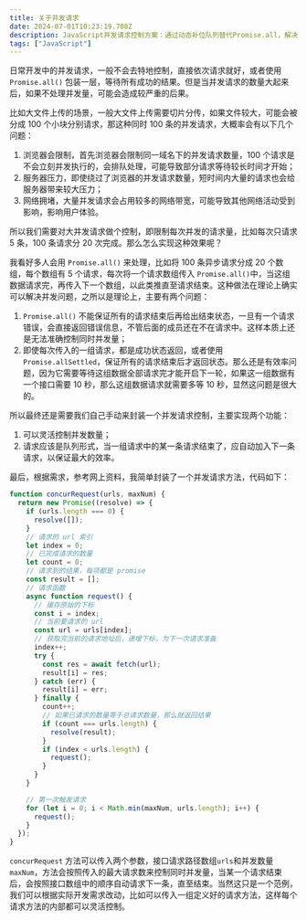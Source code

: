 ```yaml
---
title: 关于并发请求
date: 2024-07-01T10:23:19.708Z
description: JavaScript并发请求控制方案：通过动态补位队列替代Promise.all，解决大流量场景下浏览器限制、服务器压力和网络拥堵问题，实现精准并发管控与错误隔离机制。
tags: ["JavaScript"]
---
```


日常开发中的并发请求，一般不会去特地控制，直接依次请求就好，或者使用 `Promise.all()` 包装一层，等待所有成功的结果。但是当并发请求的数量大起来后，如果不处理并发量，可能会造成较严重的后果。

<!-- more -->

比如大文件上传的场景，一般大文件上传需要切片分传，如果文件较大，可能会被分成 100 个小块分别请求，那这种同时 100 条的并发请求，大概率会有以下几个问题：

1. 浏览器会限制，首先浏览器会限制同一域名下的并发请求数量，100 个请求是不会立刻并发执行的，会排队处理，可能导致部分请求等待较长时间才开始；
2. 服务器压力，即使绕过了浏览器的并发请求数量，短时间内大量的请求也会给服务器带来较大压力；
3. 网络拥堵，大量并发请求会占用较多的网络带宽，可能导致其他网络活动受到影响，影响用户体验。

所以我们需要对大并发请求做个控制，即限制每次并发的请求量，比如每次只请求 5 条，100 条请求分 20 次完成。那么怎么实现这种效果呢？

我看好多人会用 `Promise.all()` 来处理，比如将 100 条异步请求分成 20 个数组，每个数组有 5 个请求，每次将一个请求数组传入 `Promise.all()`中，当这组数据请求完，再传入下一个数组，以此类推直至请求结束。这种做法在理论上确实可以解决并发问题，之所以是理论上，主要有两个问题：

1. `Promise.all()` 不能保证所有的请求结束后再给出结束状态，一旦有一个请求错误，会直接返回错误信息，不管后面的成员还在不在请求中。这样本质上还是无法准确控制同时并发量；
2. 即使每次传入的一组请求，都是成功状态返回，或者使用`Promise.allSettled`，保证所有的请求结束后才返回状态。那么还是有效率问题，因为它需要等待这组数据全部请求完才能开启下一轮，如果这一组数据有一个接口需要 10 秒，那么这组数据请求就需要多等 10 秒，显然这问题是很大的。

所以最终还是需要我们自己手动来封装一个并发请求控制，主要实现两个功能：

1. 可以灵活控制并发数量；
2. 请求应该是队列形式，当一组请求中的某一条请求结束了，应自动加入下一条请求，以保证最大的效率。

最后，根据需求，参考网上资料，我简单封装了一个并发请求方法，代码如下：

```js
function concurRequest(urls, maxNum) {
  return new Promise((resolve) => {
    if (urls.length === 0) {
      resolve([]);
    }
    // 请求的 url 索引
    let index = 0;
    // 已完成请求的数量
    let count = 0;
    // 请求到的结果，每项都是 promise
    const result = [];
    // 请求函数
    async function request() {
      // 缓存原始的下标
      const i = index;
      // 当前要请求的 url
      const url = urls[index];
      // 获取完当前的请求地址后，递增下标，为下一次请求准备
      index++;
      try {
        const res = await fetch(url);
        result[i] = res;
      } catch (err) {
        result[i] = err;
      } finally {
        count++;
        // 如果已请求的数量等于总请求数量，那么就返回结果
        if (count === urls.length) {
          resolve(result);
        }
        if (index < urls.length) {
          request();
        }
      }
    }

    // 第一次触发请求
    for (let i = 0; i < Math.min(maxNum, urls.length); i++) {
      request();
    }
  });
}
```

`concurRequest` 方法可以传入两个参数，接口请求路径数组`urls`和并发数量`maxNum`，方法会按照传入的最大请求数来控制同时并发量，当某一个请求结束后，会按照接口数组中的顺序自动请求下一条，直至结束。当然这只是一个范例，我们可以根据实际开发需求改动，比如可以传入一组定义好的请求方法，这样每个请求方法的内部都可以灵活控制。
